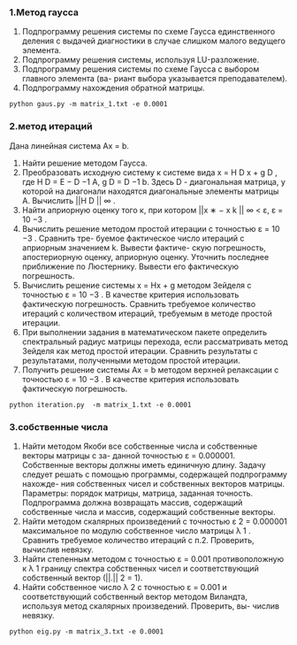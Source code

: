 ### 1.Метод гауcса
1) Подпрограмму решения системы по схеме Гаусса единственного деления с выдачей
диагностики в случае слишком малого ведущего элемента.
2) Подпрограмму решения системы, используя LU-разложение.
3) Подпрограмму решения системы по схеме Гаусса с выбором главного элемента (ва-
риант выбора указывается преподавателем).
4) Подпрограмму нахождения обратной матрицы.

``
python gaus.py -m matrix_1.txt -e 0.0001
``

### 2.метод итераций
Дана линейная система Ax = b.
1) Найти решение методом Гаусса.
2) Преобразовать исходную систему к системе вида x = H D x + g D , где H D = E − D −1 A,
g D = D −1 b. Здесь D - диагональная матрица, у которой на диагонали находятся
диагональные элементы матрицы А. Вычислить ||H D || ∞ .
3) Найти априорную оценку того к, при котором ||x ∗ − x k || ∞ < ε, ε = 10 −3 .
4) Вычислить решение методом простой итерации с точностью ε = 10 −3 . Сравнить тре-
буемое фактическое число итераций с априорным значением k. Вывести фактиче-
скую погрешность, апостериорную оценку, априорную оценку. Уточнить последнее
приближение по Люстернику. Вывести его фактическую погрешность.
5) Вычислить решение системы x = Hx + g методом Зейделя с точностью ε = 10 −3 .
В качестве критерия использовать фактическую погрешность. Сравнить требуемое
количество итераций с количеством итераций, требуемым в методе простой итерации.
6) При выполнении задания в математическом пакете определить спектральный радиус
матрицы перехода, если рассматривать метод Зейделя как метод простой итерации.
Сравнить результаты с результатами, полученными методом простой итерации.
7) Получить решение системы Ax = b методом верхней релаксации с точностью ε =
10 −3 . В качестве критерия использовать фактическую погрешность.


``
python iteration.py  -m matrix_1.txt -e 0.0001
``

### 3.собственные числа

1) Найти методом Якоби все собственные числа и собственные векторы матрицы с за-
данной точностью ε = 0.000001. Собственные векторы должны иметь единичную
длину.
Задачу следует решать с помощью программы, содержащей подпрограмму нахожде-
ния собственных чисел и собственных векторов матрицы.
Параметры: порядок матрицы, матрица, заданная точность.
Подпрограмма должна возвращать массив, содержащий собственные числа и массив,
содержащий собственные векторы.
3) Найти методом скалярных произведений с точностью ε 2 = 0.000001 максимальное по
модулю собственное число матрицы λ 1 . Сравнить требуемое количество итераций с
п.2. Проверить, вычислив невязку.
4) Найти степенным методом c точностью ε = 0.001 противоположную к λ 1 границу
спектра собственных чисел и соответствующий собственный вектор (||.|| 2 = 1).
5) Найти собственное число λ 2 c точностью ε = 0.001 и соответствующий собственный
вектор методом Виландта, используя метод скалярных произведений. Проверить, вы-
числив невязку.

``
python eig.py -m matrix_3.txt -e 0.0001
``

